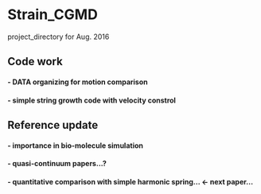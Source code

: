 # Strain_CGMD
project_directory for Aug. 2016

## Code work
#### - DATA organizing for motion comparison
#### - simple string growth code with velocity constrol 


## Reference update 
#### - importance in bio-molecule simulation
#### - quasi-continuum papers...? 



#### - quantitative comparison with simple harmonic spring... <- next paper... 


